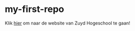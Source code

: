 # my-first-repo



Klik [hier](https://www.zuyd.nl/) om naar de website van Zuyd Hogeschool te gaan!
